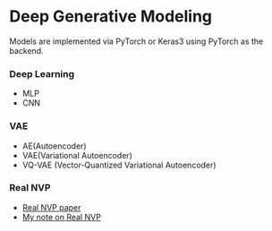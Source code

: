 # Deep Generative Modeling

Models are implemented via PyTorch or Keras3 using PyTorch as the backend.

### Deep Learning
* MLP 
* CNN

### VAE
* AE(Autoencoder)
* VAE(Variational Autoencoder)
* VQ-VAE (Vector-Quantized Variational Autoencoder)

### Real NVP
* [Real NVP paper](https://arxiv.org/pdf/1605.08803)
* [My note on Real NVP](Real_NVP/real_nvp.pdf)
  


